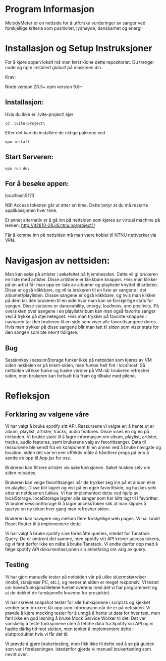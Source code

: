 # Program Informasjon

MelodyMeter er en nettside for å utforske vurderinger av sanger ved forskjellige kriteria som positivitet, lydhøyde, dansbarhet og energi!

# Installasjon og Setup Instruksjoner

For å kjøre appen lokalt må man først klone dette repositoriet. Du trenger node og npm installert globalt på maskinen din.

Krav:

Node version 20.5+
npm version 9.8+

## Installasjon:

Hvis du ikke er .\vite-project\ kjør

`cd .\vite-project\`

Etter det kan du installere de riktige pakkene ved

`npm install`


## Start Serveren:

`npm run dev`

## For å besøke appen:

localhost:5173

NB! Access tokenen går ut etter en time. Dette betyr at du må restarte applikassjonen hver time.

Et annet alternativ er å gå inn på nettsiden som kjøres av virtual machine på lenken: 
http://it2810-28.idi.ntnu.no/project1/

Får å komme inn på nettsiden må man være koblet til NTNU nettverket via VPN. 

# Navigasjon av nettsiden:

Man kan søke på artister i søkefeltet på hjemmesiden. Dette vil gi brukeren en liste med artister. Disse artistene er klikkbare knapper. Hvis man klikker på en artist får man opp en liste av albumer og playlister
knyttet til artisten. Disse er også klikkbare, og vil ta brukeren til en liste av sangene i det albumet/playlisten. Dissse sangene er også klikkbare, og hvis man klikker på dem tar den brukeren til en side hvor man
kan se forskjellige stats for sangen. Disse statsene er danceability, energy, loudness, and positivity. På oversikten over sangene i en playlist/album kan man også favorite sanger ved å trykke på stjernetegnet. 
Hvis man trykker på favorite knappen i navbaren tar den brukeren til en side som viser alle favorittsangene deres. Hvis man trykker på disse sangene blir man tatt til siden som viser stats for den sangen som ble nevnt tidligere.

## Bug

Sessionkey i sessionStorage funker ikke på nettsiden som kjøres av VM siden nøkkelen er på klient-siden, men funker helt fint i localhost. Så nettsiden vil ikke funke og huske verdier på VM når brukeren refresher siden, men brukeren kan fortsatt bla fram og tilbake med pilene.


# Refleksjon

## Forklaring av valgene våre

Vi har valgt å bruke spotify sitt API. Ressursene vi valgte er: å hente ut er album, playlist, artister, tracks, audio features. Disse vises én og én på nettsiden. Vi brukte state til å lagre informasjon om album, playlist, artister, tracks, audio features, samt brukerens valg av favorittsanger. Data til ressursene ble sendt fra en komponent til en annen ved å bruke navigate og location, siden det var en mer effektiv måte å håndtere props på enn å sende de opp til App.jsx for oss.

Brukeren kan filtrere artister via søkefunksjonen. Søket huskes selv om siden reloades.

Brukeren kan velge favorittsanger når de trykker seg inn på et album eller en playlist. Disse blir lagret og vist på en egen favorittside, og huskes selv etter at nettleseren lukkes. Vi har implementert dette ved hjelp av localStorage. localStorage lagrer alle sanger som har blitt lagt til i favoritter. Vi bruker sessionStorage til å lagre accessToken slik at man slipper å querye en ny token hver gang man refresher siden. 

Brukeren kan navigere seg mellom flere forskjellige web pages. Vi har brukt React Router til å implementere dette.


Vi har valgt å bruke spotify sine foreslåtte queries, istedet for Tanstack Query. De er omtrent det samme, men spotify sitt API krever access tokens, og vi fant derfor ikke en måte å bruke Tanstack. Vi endte derfor opp med å følge spotify API dokumentassjonen sin anbefaling om valg av query.



## Testing

Vi har gjort manuelle tester på nettsiden vår på ulike skjermstørrelser (mobil, stasjonær PC, etc.), og mener at siden er meget responsiv. Vi testet om hovedfunksjonalitetene funket overens med det vi har programmert og at de dekket de funskjonelle kravene for prosjektet.

Vi har skrevet snapshot tester for alle funksjonene i script.ts og sjekket verdier som brukere får opp som informasjon når de 
er på nettsiden. Vi prøvde å kjøre mocking tester for å unngå å hente ut data for hver test, men fant ikke en god løsning å bruke Mock Service Worker til det. Det var vanskelig å teste funksjonene uten å fetche data fra Spotify sin API og vi hadde dårlig tid mot slutten, men tenker å implementere dette i sluttproduktet hvis vi får det til.

Vi prøvde å gjøre brukertesting, men fikk ikke til dette ved å se på guiden som var i forelesningen. Istedenfor gjorde vi manuell brukertesting som nevnt over. 

